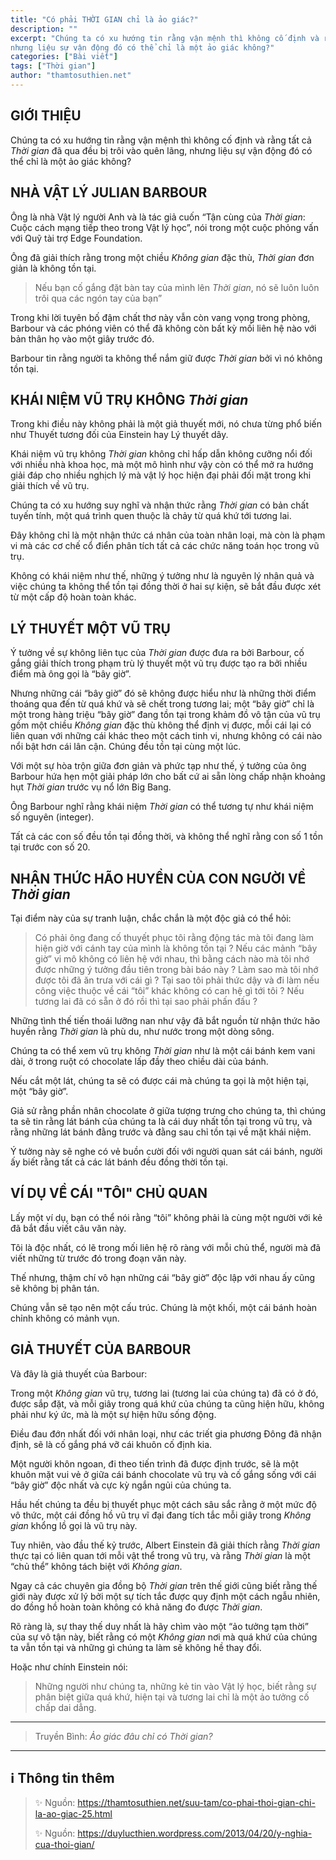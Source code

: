 ```yaml
---
title: "Có phải THỜI GIAN chỉ là ảo giác?"
description: ""
excerpt: "Chúng ta có xu hướng tin rằng vận mệnh thì không cố định và rằng tất cả THỜI GIAN đã qua đều bị trôi vào quên lãng, 
nhưng liệu sự vận động đó có thể chỉ là một ảo giác không?"
categories: ["Bài viết"]
tags: ["Thời gian"]
author: "thamtosuthien.net"
---
```


## GIỚI THIỆU

Chúng ta có xu hướng tin rằng vận mệnh thì không cố định và rằng tất cả *Thời gian* đã qua đều bị trôi vào quên lãng, 
nhưng liệu sự vận động đó có thể chỉ là một ảo giác không? 

## NHÀ VẬT LÝ JULIAN BARBOUR

Ông là nhà Vật lý người Anh và là tác giả cuốn “Tận cùng của *Thời gian*: Cuộc cách mạng tiếp theo trong Vật lý học”,
nói trong một cuộc phỏng vấn với Quỹ tài trợ Edge Foundation.

Ông đã giải thích rằng trong một chiều *Không gian* đặc thù, *Thời gian* đơn giản là không tồn tại.

> Nếu bạn cố gắng đặt bàn tay của mình lên *Thời gian*, nó sẽ luôn luôn trôi qua các ngón tay của bạn”

Trong khi lời tuyên bố đậm chất thơ này vẫn còn vang vọng trong phòng, 
Barbour và các phóng viên có thể đã không còn bất kỳ mối liên hệ nào với bản thân họ vào một giây trước đó.

Barbour tin rằng người ta không thể nắm giữ được *Thời gian* bởi vì nó không tồn tại. 

## KHÁI NIỆM VŨ TRỤ KHÔNG *Thời gian*

Trong khi điều này không phải là một giả thuyết mới, nó chưa từng phổ biến như Thuyết tương đối của Einstein hay Lý thuyết dây.

Khái niệm vũ trụ không *Thời gian* không chỉ hấp dẫn không cưỡng nổi đối với nhiều nhà khoa học, mà một mô hình như vậy còn có thể mở ra hướng giải đáp cho nhiều nghịch lý mà vật lý học hiện đại phải đối mặt trong khi giải thích về vũ trụ.

Chúng ta có xu hướng suy nghĩ và nhận thức rằng *Thời gian* có bản chất tuyến tính, một quá trình quen thuộc là chảy từ quá khứ tới tương lai. 

Đây không chỉ là một nhận thức cá nhân của toàn nhân loại, mà còn là phạm vi mà các cơ chế cổ điển phân tích tất cả các chức năng toán học trong vũ trụ. 

Không có khái niệm như thế, những ý tưởng như là nguyên lý nhân quả và việc chúng ta không thể tồn tại đồng thời ở hai sự kiện, sẽ bắt đầu được xét từ một cấp độ hoàn toàn khác.

## LÝ THUYẾT MỘT VŨ TRỤ

Ý tưởng về sự không liên tục của *Thời gian* được đưa ra bởi Barbour, cố gắng giải thích trong phạm trù lý thuyết một vũ trụ được tạo ra bởi nhiều điểm mà ông gọi là “bây giờ”. 

Nhưng những cái “bây giờ” đó sẽ không được hiểu như là những thời điểm thoáng qua đến từ quá khứ và sẽ chết trong tương lai; 
một “bây giờ” chỉ là một trong hàng triệu “bây giờ” đang tồn tại trong khảm đồ vô tận của vũ trụ gồm một chiều *Không gian* đặc thù không thể định vị được, mỗi cái lại có liên quan với những cái khác theo một cách tinh vi, nhưng không có cái nào nổi bật hơn cái lân cận. Chúng đều tồn tại cùng một lúc.

Với một sự hòa trộn giữa đơn giản và phức tạp như thế, ý tưởng của ông Barbour hứa hẹn một giải pháp lớn cho bất cứ ai sẵn lòng chấp nhận khoảng hụt *Thời gian* trước vụ nổ lớn Big Bang.

Ông Barbour nghĩ rằng khái niệm *Thời gian* có thể tương tự như khái niệm số nguyên (integer). 

Tất cả các con số đều tồn tại đồng thời, và không thể nghĩ rằng con số 1 tồn tại trước con số 20.

## NHẬN THỨC HÃO HUYỀN CỦA CON NGƯỜI VỀ *Thời gian* 

Tại điểm này của sự tranh luận, chắc chắn là một độc giả có thể hỏi: 

> Có phải ông đang cố thuyết phục tôi rằng động tác mà tôi đang làm hiện giờ với cánh tay của mình là không tồn tại ? 
> Nếu các mảnh “bây giờ” vi mô không có liên hệ với nhau, thì bằng cách nào mà tôi nhớ được những ý tưởng đầu tiên trong bài báo này ? 
> Làm sao mà tôi nhớ được tôi đã ăn trưa với cái gì ? 
> Tại sao tôi phải thức dậy và đi làm nếu công việc thuộc về cái “tôi” khác không có can hệ gì tới tôi ? 
> Nếu tương lai đã có sẵn ở đó rồi thì tại sao phải phấn đấu ?

Những tình thế tiến thoái lưỡng nan như vậy đã bắt nguồn từ nhận thức hão huyền rằng *Thời gian* là phù du, như nước trong một dòng sông. 

Chúng ta có thể xem vũ trụ không *Thời gian* như là một cái bánh kem vani dài, ở trong ruột có chocolate lấp đầy theo chiều dài của bánh. 

Nếu cắt một lát, chúng ta sẽ có được cái mà chúng ta gọi là một hiện tại, một “bây giờ”.

Giả sử rằng phần nhân chocolate ở giữa tượng trưng cho chúng ta, thì chúng ta sẽ tin rằng lát bánh của chúng ta là cái duy nhất tồn tại trong vũ trụ, 
và rằng những lát bánh đằng trước và đằng sau chỉ tồn tại về mặt khái niệm. 

Ý tưởng này sẽ nghe có vẻ buồn cười đối với người quan sát cái bánh, người ấy biết rằng tất cả các lát bánh đều đồng thời tồn tại.

## VÍ DỤ VỀ CÁI "TÔI" CHỦ QUAN

Lấy một ví dụ, bạn có thể nói rằng “tôi” không phải là cùng một người với kẻ đã bắt đầu viết câu văn này. 

Tôi là độc nhất, có lẽ trong mối liên hệ rõ ràng với mỗi chủ thể, người mà đã viết những từ trước đó trong đoạn văn này. 

Thế nhưng, thậm chí vô hạn những cái “bây giờ” độc lập với nhau ấy cũng sẽ không bị phân tán. 

Chúng vẫn sẽ tạo nên một cấu trúc. Chúng là một khối, một cái bánh hoàn chỉnh không có mảnh vụn.

## GIẢ THUYẾT CỦA BARBOUR

Và đây là giả thuyết của Barbour: 

Trong một *Không gian* vũ trụ, tương lai (tương lai của chúng ta) đã có ở đó, được sắp đặt, và mỗi giây trong quá khứ của chúng ta cũng hiện hữu, không phải như ký ức, mà là một sự hiện hữu sống động. 

Điều đau đớn nhất đối với nhân loại, như các triết gia phương Đông đã nhận định, sẽ là cố gắng phá vỡ cái khuôn cố định kia.

Một người khôn ngoan, đi theo tiến trình đã được định trước, sẽ là một khuôn mặt vui vẻ ở giữa cái bánh chocolate vũ trụ và cố gắng sống với cái “bây giờ” độc nhất và cực kỳ ngắn ngủi của chúng ta.

Hầu hết chúng ta đều bị thuyết phục một cách sâu sắc rằng ở một mức độ vô thức, một cái đồng hồ vũ trụ vĩ đại đang tích tắc mỗi giây trong *Không gian* khổng lồ gọi là vũ trụ này. 

Tuy nhiên, vào đầu thế kỷ trước, Albert Einstein đã giải thích rằng *Thời gian* thực tại có liên quan tới mỗi vật thể trong vũ trụ, và rằng *Thời gian* là một “chủ thể” không tách biệt với *Không gian*. 

Ngay cả các chuyên gia đồng bộ *Thời gian* trên thế giới cũng biết rằng thế giới này được xử lý bởi một sự tích tắc được quy định một cách ngẫu nhiên, do đồng hồ hoàn toàn không có khả năng đo được *Thời gian*.

Rõ ràng là, sự thay thế duy nhất là hãy chìm vào một “ảo tưởng tạm thời” của sự vô tận này, biết rằng có một *Không gian* nơi mà quá khứ của chúng ta vẫn tồn tại và những gì chúng ta làm sẽ không hề thay đổi. 

Hoặc như chính Einstein nói: 

> Những người như chúng ta, những kẻ tin vào Vật lý học, biết rằng sự phân biệt giữa quá khứ, hiện tại và tương lai chỉ là một ảo tưởng cố chấp dai dẳng.

<hr class="blog-rule" />

> Truyền Bình: *Ảo giác đâu chỉ có *Thời gian*?*

<hr class="blog-rule" />

## ℹ️ Thông tin thêm

> ✨ Nguồn:  https://thamtosuthien.net/suu-tam/co-phai-thoi-gian-chi-la-ao-giac-25.html
> 
> ✨ Nguồn:  https://duylucthien.wordpress.com/2013/04/20/y-nghia-cua-thoi-gian/
